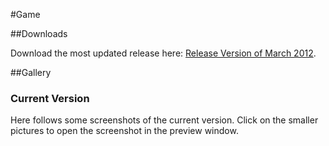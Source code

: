 ﻿#Game
<p>
</p>
##Downloads
<p>
</p>

Download the most updated release here: <a href="/dev/InviteGameMarchReleaseV2.zip">Release Version of March 2012</a>. 

<!--
 
##Guides

<p></p>

Here follows the online guides. 

<table width="100%" id="customtable">
<tr>
 
</td> 
<td>
<a href="configureextguide" width="100"> How to Setup </a> 
</td> 
<td> 
<a href="playextguide" width="100">How to Play </a> 
</td>



--> 

##Gallery

<!--

<p>
</p>
### Second prototype
<p>
Here follows some screenshots of the second prototype. Click on the smaller pictures to open the screenshot in the preview window. 
</p>

<div class="thumbnails" align="center">
<img src="images/screens/002/001.png" alt=""  / onClick="changeImage(1);"></a>
<img src="images/screens/002/003.png" alt=""  / onClick="changeImage(2);"></a>
<img src="images/screens/002/005.png" alt=""  / onClick="changeImage(3);"></a>
</div>
<div class="thumbnails" align="center">
<img src="images/screens/002/004.png" alt=""  / onClick="changeImage(4);"></a>
<img src="images/screens/002/006.png" alt=""  / onClick="changeImage(5);"></a>
<img src="images/screens/002/002.png" alt=""  / onClick="changeImage(6);"></a>
</div>
<div id="bigimages" align="center">
        <img id="normal1" src="images/screens/002/001.png" alt=""/>
        <img id="normal2" src="images/screens/002/003.png" alt=""/>
        <img id="normal3" src="images/screens/002/005.png" alt=""/>
        <img id="normal4" src="images/screens/002/004.png" alt=""/>
        <img id="normal5" src="images/screens/002/006.png" alt=""/>
        <img id="normal6" src="images/screens/002/002.png" alt=""/>
</div>

<p>
The video below also shows some of the features of the prototype (the video is best seen in full screen). 
</p>

<div align="center">
<iframe width="100%" height="480" src="http://www.youtube.com/embed/U6LMbwoezoE" frameborder="0" allowfullscreen></iframe>
</div>
<p>
</p>


### First prototype
<p>
Here follows some screenshots of the first prototype. Click on the smaller pictures to open the screenshot in the preview window. 
</p>

<div class="thumbnails" align="center">
<img src="images/screens/001/001.png" alt=""  / onClick="changeImage(1);"></a>
<img src="images/screens/001/003.png" alt=""  / onClick="changeImage(2);"></a>
<img src="images/screens/001/007.png" alt=""  / onClick="changeImage(3);"></a>
</div>
<div class="thumbnails" align="center">
<img src="images/screens/001/004.png" alt=""  / onClick="changeImage(4);"></a>
<img src="images/screens/001/006.png" alt=""  / onClick="changeImage(5);"></a>
<img src="images/screens/001/002.png" alt=""  / onClick="changeImage(6);"></a>
</div>
<div id="bigimages" align="center">
        <img id="normal1" src="images/screens/001/001.png" alt=""/>
        <img id="normal2" src="images/screens/001/003.png" alt=""/>
        <img id="normal3" src="images/screens/001/007.png" alt=""/>
        <img id="normal4" src="images/screens/001/004.png" alt=""/>
        <img id="normal5" src="images/screens/001/006.png" alt=""/>
        <img id="normal6" src="images/screens/001/002.png" alt=""/>
</div>

<p>
The video below also shows some of the features of the prototype (the video is best seen in full screen). 
</p>

<div align="center">
<iframe width="100%" height="480" src="http://www.youtube.com/embed/m3AQwiO8T2A" frameborder="0" allowfullscreen></iframe>
</div>

--> 


### Current Version
<p>
Here follows some screenshots of the current version. Click on the smaller pictures to open the screenshot in the preview window. 
</p>

<div class="thumbnails" align="center">
<img src="images/screens/003/001.png" alt=""  / onClick="changeImage(1);"></a>
<img src="images/screens/003/006.png" alt=""  / onClick="changeImage(2);"></a>
<img src="images/screens/003/007.png" alt=""  / onClick="changeImage(3);"></a>
</div>
<div class="thumbnails" align="center">
<img src="images/screens/003/009.png" alt=""  / onClick="changeImage(4);"></a>
<img src="images/screens/003/010.png" alt=""  / onClick="changeImage(5);"></a>
<img src="images/screens/003/011.png" alt=""  / onClick="changeImage(6);"></a>
</div>
<div id="bigimages" align="center">
        <img id="normal1" src="images/screens/003/001.png" alt=""/>
        <img id="normal2" src="images/screens/003/006.png" alt=""/>
        <img id="normal3" src="images/screens/003/007.png" alt=""/>
        <img id="normal4" src="images/screens/003/009.png" alt=""/>
        <img id="normal5" src="images/screens/003/010.png" alt=""/>
        <img id="normal6" src="images/screens/003/011.png" alt=""/>
</div>

